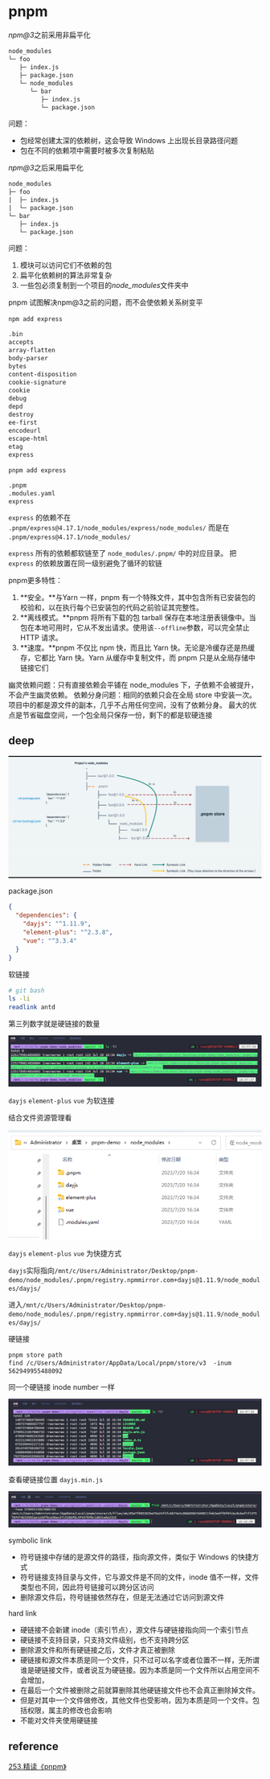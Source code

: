 # pnpm

*npm@3*之前采用非扁平化

```
node_modules
└─ foo
   ├─ index.js
   ├─ package.json
   └─ node_modules
      └─ bar
         ├─ index.js
         └─ package.json
```

问题：

- 包经常创建太深的依赖树，这会导致 Windows 上出现长目录路径问题
- 包在不同的依赖项中需要时被多次复制粘贴

*npm@3*之后采用扁平化

```
node_modules
├─ foo
|  ├─ index.js
|  └─ package.json
└─ bar
   ├─ index.js
   └─ package.json
```

问题：

1. 模块可以访问它们不依赖的包
2. 扁平化依赖树的算法非常复杂
3. 一些包必须复制到一个项目的*node_modules*文件夹中

pnpm 试图解决npm@3之前的问题，而不会使依赖关系树变平

`npm add express`

```
.bin
accepts
array-flatten
body-parser
bytes
content-disposition
cookie-signature
cookie
debug
depd
destroy
ee-first
encodeurl
escape-html
etag
express
```

`pnpm add express`

```
.pnpm
.modules.yaml
express
```

`express` 的依赖不在 `.pnpm/express@4.17.1/node_modules/express/node_modules/` 而是在 `.pnpm/express@4.17.1/node_modules/`

`express` 所有的依赖都软链至了 `node_modules/.pnpm/` 中的对应目录。 把 `express` 的依赖放置在同一级别避免了循环的软链

pnpm更多特性：

1. **安全。**与Yarn 一样，pnpm 有一个特殊文件，其中包含所有已安装包的校验和，以在执行每个已安装包的代码之前验证其完整性。
2. **离线模式。**pnpm 将所有下载的包 tarball 保存在本地注册表镜像中。当包在本地可用时，它从不发出请求。使用该`--offline`参数，可以完全禁止 HTTP 请求。
3. **速度。**pnpm 不仅比 npm 快，而且比 Yarn 快。无论是冷缓存还是热缓存，它都比 Yarn 快。Yarn 从缓存中复制文件，而 pnpm 只是从全局存储中链接它们

幽灵依赖问题：只有直接依赖会平铺在 node_modules 下，子依赖不会被提升，不会产生幽灵依赖。
依赖分身问题：相同的依赖只会在全局 store 中安装一次。项目中的都是源文件的副本，几乎不占用任何空间，没有了依赖分身。
最大的优点是节省磁盘空间，一个包全局只保存一份，剩下的都是软硬连接

## deep

![img](./.images/snipaste_20230720183726.png)

package.json

```json
{
  "dependencies": {
    "dayjs": "^1.11.9",
    "element-plus": "^2.3.8",
    "vue": "^3.3.4"
  }
}
```

软链接

```sh
# git bash
ls -li
readlink antd
```

第三列数字就是硬链接的数量

![img](./.images/snipaste_20230720165804.png)

`dayjs` `element-plus` `vue` 为软连接

结合文件资源管理看

![img](./.images/snipaste_20230720163634.png)

`dayjs` `element-plus` `vue` 为快捷方式

`dayjs`实际指向`/mnt/c/Users/Administrator/Desktop/pnpm-demo/node_modules/.pnpm/registry.npmmirror.com+dayjs@1.11.9/node_modules/dayjs/`

进入`/mnt/c/Users/Administrator/Desktop/pnpm-demo/node_modules/.pnpm/registry.npmmirror.com+dayjs@1.11.9/node_modules/dayjs/`

硬链接

```
pnpm store path
find /c/Users/Administrator/AppData/Local/pnpm/store/v3  -inum 562949955488092
```

同一个硬链接 inode number 一样

![img](./.images/snipaste_20230720165545.png)

查看硬链接位置 `dayjs.min.js`

![img](./.images/snipaste_20230720183234.png)

symbolic link

- 符号链接中存储的是源文件的路径，指向源文件，类似于 Windows 的快捷方式
- 符号链接支持目录与文件，它与源文件是不同的文件，inode 值不一样，文件类型也不同，因此符号链接可以跨分区访问
- 删除源文件后，符号链接依然存在，但是无法通过它访问到源文件

hard link

- 硬链接不会新建 inode（索引节点），源文件与硬链接指向同一个索引节点
- 硬链接不支持目录，只支持文件级别，也不支持跨分区
- 删除源文件和所有硬链接之后，文件才真正被删除
- 硬链接和源文件本质是同一个文件，只不过可以名字或者位置不一样，无所谓谁是硬链接文件，或者说互为硬链接。因为本质是同一个文件所以占用空间不会增加，
- 在最后一个文件被删除之前就算删除其他硬链接文件也不会真正删除掉文件。
- 但是对其中一个文件做修改，其他文件也受影响，因为本质是同一个文件。包括权限，属主的修改也会影响
- 不能对文件夹使用硬链接

## reference

[253.精读《pnpm》](https://github.com/ascoders/weekly/blob/master/%E5%89%8D%E6%B2%BF%E6%8A%80%E6%9C%AF/253.%E7%B2%BE%E8%AF%BB%E3%80%8Apnpm%E3%80%8B.md)
